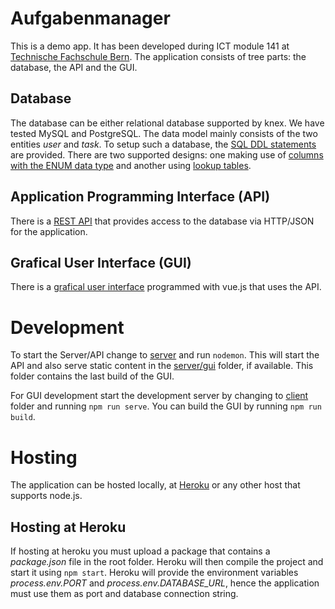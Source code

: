 # Aufgabenmanager
This is a demo app. It has been developed during ICT module 141 at <a href="http://www.tfbern.ch" target="_blank">Technische Fachschule Bern</a>. The application consists of tree parts: the database, the API and the GUI.

## Database
The database can be either relational database supported by knex. We have tested MySQL and PostgreSQL.
The data model mainly consists of the two entities *user* and *task*. To setup such a database, the [SQL DDL statements](_doc) are provided. There are two supported designs: one making use of [columns with the ENUM data type](_doc/designWithEnum.png) and another using [lookup tables](_doc/designWithTablesERD.png).

## Application Programming Interface (API)
There is a [REST API](server) that provides access to the database via HTTP/JSON for the application.

## Grafical User Interface (GUI)
There is a [grafical user interface](client) programmed with vue.js that uses the API.

# Development
To start the Server/API change to [server](server) and run ```nodemon```. This will start the API and also serve static content in the [server/gui](server/gui) folder, if available. This folder contains the last build of the GUI.

For GUI development start the development server by changing to [client](client) folder and running ```npm run serve```.
You can build the GUI by running ```npm run build```.

# Hosting
The application can be hosted locally, at <a href="http://www.heroku.com" target="_blank">Heroku</a> or any other host that supports node.js.

## Hosting at Heroku
If hosting at heroku you must upload a package that contains a *package.json* file in the root folder. Heroku will then compile the project and start it using ```npm start```. Heroku will provide the environment variables *process.env.PORT* and *process.env.DATABASE_URL*, hence the application must use them as port and database connection string. 

